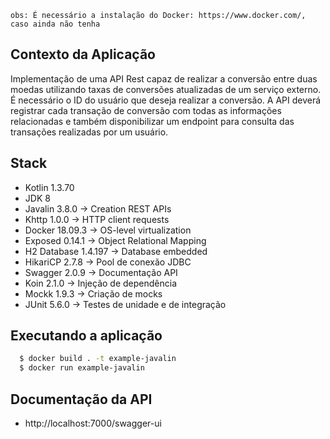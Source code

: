 `obs: É necessário a instalação do Docker: https://www.docker.com/, caso ainda não tenha`

## Contexto da Aplicação
Implementação de uma API Rest capaz de realizar a conversão entre duas moedas utilizando taxas de conversões atualizadas de um serviço externo. 
É necessário o ID do usuário que deseja realizar a conversão.
A API deverá registrar cada transação de conversão com todas as informações relacionadas e também disponibilizar um endpoint para consulta das transações realizadas por um usuário.

## Stack
  - Kotlin 1.3.70
  - JDK 8
  - Javalin 3.8.0 -> Creation REST APIs
  - Khttp 1.0.0 -> HTTP client requests 
  - Docker 18.09.3 -> OS-level virtualization
  - Exposed 0.14.1 -> Object Relational Mapping
  - H2 Database 1.4.197 -> Database embedded
  - HikariCP 2.7.8 -> Pool de conexão JDBC
  - Swagger 2.0.9 -> Documentação API
  - Koin 2.1.0  -> Injeção de dependência
  - Mockk 1.9.3 -> Criação de mocks
  - JUnit 5.6.0 -> Testes de unidade e de integração
      
## Executando a aplicação
```bash
  $ docker build . -t example-javalin
  $ docker run example-javalin
```
## Documentação da API
 - http://localhost:7000/swagger-ui

